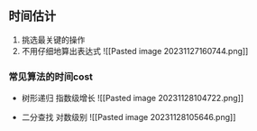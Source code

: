 ## 时间估计
1. 挑选最关键的操作
2. 不用仔细地算出表达式
![[Pasted image 20231127160744.png]]

### 常见算法的时间cost
* 树形递归
指数级增长
![[Pasted image 20231128104722.png]]

* 二分查找
对数级别
![[Pasted image 20231128105646.png]]
